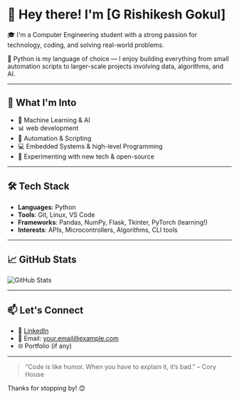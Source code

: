 # 👋 Hey there! I'm [G Rishikesh Gokul] 

🎓 I'm a Computer Engineering student with a strong passion for technology, coding, and solving real-world problems.

🐍 Python is my language of choice — I enjoy building everything from small automation scripts to larger-scale projects involving data, algorithms, and AI.

---

## 🚀 What I'm Into

- 🧠 Machine Learning & AI  
- 📊 web development  
- 🔧 Automation & Scripting  
- 💻 Embedded Systems & high-level Programming  
- 🧪 Experimenting with new tech & open-source

---

## 🛠️ Tech Stack

- **Languages**: Python 
- **Tools**: Git, Linux, VS Code
- **Frameworks**: Pandas, NumPy, Flask, Tkinter, PyTorch (learning!)  
- **Interests**: APIs, Microcontrollers, Algorithms, CLI tools

---

## 📈 GitHub Stats

![GitHub Stats]()

---

## 📫 Let's Connect

- 💼 [LinkedIn](linkedin.com/in/rishikesh-gokul-goddati-21507b328)  
- 💌 Email: your.email@example.com  
- 🌐 Portfolio (if any)

---

> "Code is like humor. When you have to explain it, it’s bad." – Cory House

Thanks for stopping by! 😊
